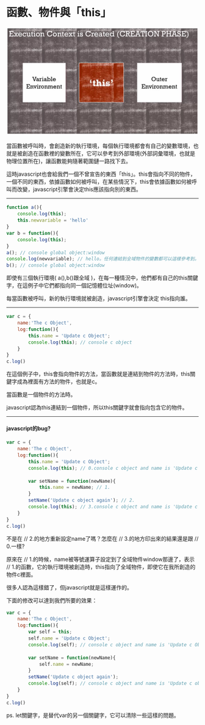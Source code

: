 # 函數、物件與「this」



<img src='images/37_001.jpg' width='600'>

當函數被呼叫時，會創造新的執行環境，每個執行環境都會有自己的變數環境，也就是被創造在函數裡的變數所在，它可以參考到外部環境(外部詞彙環境，也就是物理位置所在)，讓函數能夠隨著範圍鏈一路找下去。

這時javascript也會給我們一個不曾宣告的東西「this」。this會指向不同的物件，一個不同的東西，依據函數如何被呼叫，在某些情況下，this會依據函數如何被呼叫而改變，javascript引擎會決定this應該指向別的東西。

------

```javascript
function a(){
	console.log(this); 
	this.newvariable = 'hello'
}
var b = function(){
	console.log(this);
}
a(); // console global object:window
console.log(newvariable); // hello。任何連結到全域物件的變數都可以這樣參考到。
b(); // console global object:window
```

即使有三個執行環境( a(),b()跟全域 )，在每一種情況中，他們都有自己的this關鍵字，在這例子中它們都指向同一個記憶體位址(window)。

每當函數被呼叫，新的執行環境就被創造，javascript引擎會決定 this指向誰。

-----

```javascript
var c = {
	name:'The c Object',
	log:function(){
    	this.name = 'Update c Object';
    	console.log(this); // console c object 
	}
}
c.log() 
```

在這個例子中，this會指向物件的方法，當函數就是連結到物件的方法時，this關鍵字成為裡面有方法的物件，也就是c。

當函數是一個物件的方法時。

javascript認為this連結到一個物件，所以this關鍵字就會指向包含它的物件。

----

#### javascript的bug?

```javascript
var c = {
	name:'The c Object',
	log:function(){
    	this.name = 'Update c Object';
    	console.log(this); // 0.console c object and name is 'Update c Object'
      
     	var setName = function(newName){
        	this.name = newName; // 1.
     	} 
        setName('Update c object again'); // 2.
      	console.log(this); // 3.console c object and name is 'Update c Object'
	}
}
c.log() 
```

不是在 // 2.的地方重新設定name了嗎？怎麼在 // 3.的地方印出來的結果還是跟 // 0.一樣?

原來在 // 1.的時候，name被等號運算子設定到了全域物件window那邊了，表示 // 1.的函數，它的執行環境被創造時，this指向了全域物件，即使它在我所創造的物件c裡面。

很多人認為這樣錯了，但javascript就是這樣運作的。

下面的修改可以達到我們所要的效果：

```javascript
var c = {
	name:'The c Object',
	log:function(){
      	var self = this; 
    	self.name = 'Update c Object';
    	console.log(self); // console c object and name is 'Update c Object'
      
     	var setName = function(newName){
        	self.name = newName;
     	} 
        setName('Update c object again');
      	console.log(self); // console c object and name is 'Update c object again'
	}
}
c.log() 
```

ps. let關鍵字，是替代var的另一個關鍵字，它可以清除一些這樣的問題。

